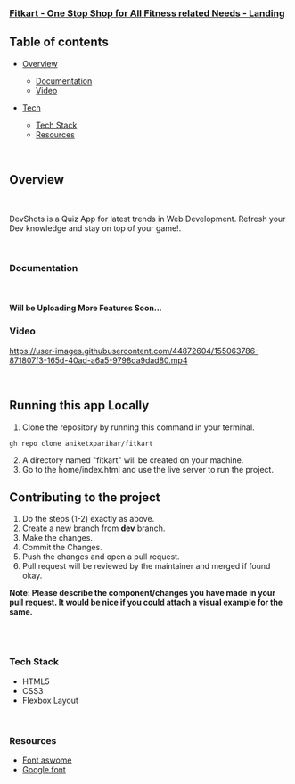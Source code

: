 ### [Fitkart - One Stop Shop for All Fitness related Needs - Landing](https://fitkart-e-comm.netlify.app/home/index.html)

## **Table of contents**

- [Overview](#overview)

  - [Documentation](#documentation)
  - [Video](#video)

- [Tech]()
  - [Tech Stack](#tech-stack)
  - [Resources](#resources)


<br />

## **Overview**

<br />

DevShots is a Quiz App for latest trends in Web Development. Refresh your Dev knowledge and stay on top of your game!.

<br />

### **Documentation**

<br />

#### Will be Uploading More Features Soon...

### **Video**
https://user-images.githubusercontent.com/44872604/155063786-871807f3-165d-40ad-a6a5-9798da9dad80.mp4


<br />

## **Running this app Locally**

1. Clone the repository by running this command in your terminal.

```
gh repo clone aniketxparihar/fitkart

```
2. A directory named "fitkart" will be created on your machine.
3. Go to the home/index.html and use the live server to run the project.

## **Contributing to the project**

1. Do the steps (1-2) exactly as above.
2. Create a new branch from **dev** branch.
3. Make the changes.
4. Commit the Changes.
5. Push the changes and open a pull request.
6. Pull request will be reviewed by the maintainer and merged if found okay.

**Note: Please describe the component/changes you have made in your pull request. It would be nice if you could attach a visual example for the same.**

<br /> 


<br />

### **Tech Stack**

- HTML5
- CSS3
- Flexbox Layout

<br />

### **Resources**

- [Font aswome](https://fontawesome.com/)
- [Google font](https://fonts.google.com/)

<br />
